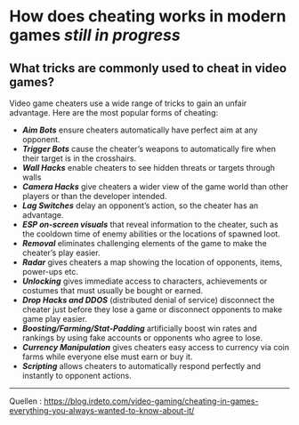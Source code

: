 # How does cheating works in modern games *still in progress*

## What tricks are commonly used to cheat in video games?

Video game cheaters use a wide range of tricks to gain an unfair advantage. Here are the most popular forms of cheating:

- ***Aim Bots*** ensure cheaters automatically have perfect aim at any opponent.
- ***Trigger Bots*** cause the cheater’s weapons to automatically fire when their target is in the crosshairs.
- ***Wall Hacks*** enable cheaters to see hidden threats or targets through walls
- ***Camera Hacks*** give cheaters a wider view of the game world than other players or than the developer intended.
- ***Lag Switches*** delay an opponent’s action, so the cheater has an advantage.
- ***ESP on-screen visuals*** that reveal information to the cheater, such as the cooldown time of enemy abilities or the locations of spawned loot.
- ***Removal*** eliminates challenging elements of the game to make the cheater’s play easier.
- ***Radar*** gives cheaters a map showing the location of opponents, items, power-ups etc.
- ***Unlocking*** gives immediate access to characters, achievements or costumes that must usually be bought or earned.
- ***Drop Hacks and DDOS*** (distributed denial of service) disconnect the cheater just before they lose a game or disconnect opponents to make game play easier.
- ***Boosting/Farming/Stat-Padding*** artificially boost win rates and rankings by using fake accounts or opponents who agree to lose.
- ***Currency Manipulation*** gives cheaters easy access to currency via coin farms while everyone else must earn or buy it.
- ***Scripting*** allows cheaters to automatically respond perfectly and instantly to opponent actions.




______________
Quellen :
https://blog.irdeto.com/video-gaming/cheating-in-games-everything-you-always-wanted-to-know-about-it/
